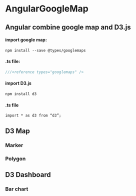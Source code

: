 # AngularGoogleMap

## Angular combine google map and D3.js
#### import google map:
`
npm install --save @types/googlemaps
`

#### .ts file:
```javascript
///<reference types="googlemaps" />
```
#### import D3.js

`
 npm install d3
`
#### .ts file
`
import * as d3 from “d3”;
`
## D3 Map
### Marker
### Polygon

## D3 Dashboard
### Bar chart
